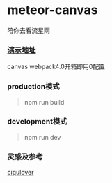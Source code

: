 # meteor-canvas
陪你去看流星雨

### [演示地址](http://chentianyuan.xyz/meteor-canvas/meteor.html)

canvas 
webpack4.0开箱即用0配置

### production模式
> npm run build

### development模式
> npm run dev

### 灵感及参考 
[ciqulover](https://github.com/ciqulover)
